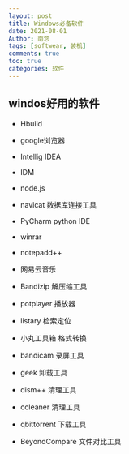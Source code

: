 ```yaml
---
layout: post
title: Windows必备软件
date: 2021-08-01
Author: 南念
tags: [softwear, 装机]
comments: true
toc: true
categories: 软件
---
```




## windos好用的软件



- Hbuild

- google浏览器

- Intellig IDEA

- IDM

- node.js

- navicat 数据库连接工具

- PyCharm  python IDE

- winrar

- notepadd++

- 网易云音乐

- Bandizip 解压缩工具

- potplayer 播放器

- listary 检索定位

- 小丸工具箱 格式转换

- bandicam 录屏工具

- geek 卸载工具

- dism++ 清理工具

- ccleaner  清理工具

- qbittorrent 下载工具

- BeyondCompare  文件对比工具
